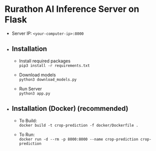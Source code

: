 # Rurathon AI Inference Server on Flask

  * Server IP: `<your-computer-ip>:8000`

  * ## Installation
    
    * Install required packages <br />
      `pip3 install -r requirements.txt`

    * Download models <br />
      `python3 download_models.py`

    * Run Server <br />
      `python3 app.py`

  * ## Installation (Docker) (recommended)

    * To Build: <br />
      `docker build -t crop-prediction -f docker/Dockerfile .`
    
    * To Run:<br />
      `docker run -d --rm -p 8000:8000 --name crop-prediction crop-prediction`